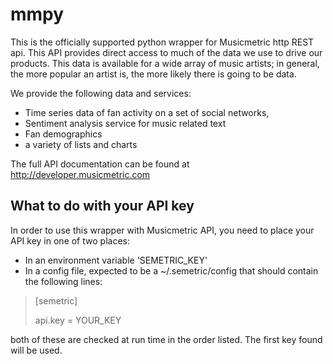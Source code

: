 mmpy
====

This is the officially supported python wrapper for Musicmetric http REST api. This API provides direct access to much of the data we use to drive our products.  This data is available for a wide array of music artists; in general, the more popular an artist is, the more likely there is going to be data.     


We provide the following data and services:

 * Time series data of fan activity on a set of social networks,
 * Sentiment analysis service for music related text
 * Fan demographics
 * a variety of lists and charts


The full API documentation can be found at http://developer.musicmetric.com


What to do with your API key
----------------------------

In order to use this wrapper with Musicmetric API, you need to place your API key in one of two places:

 * In an environment variable 'SEMETRIC_KEY'
 * In a config file, expected to be a ~/.semetric/config that should contain the following lines:

> [semetric]
> 
> api.key = YOUR_KEY
> 

both of these are checked at run time in the order listed. The first key found will be used.
